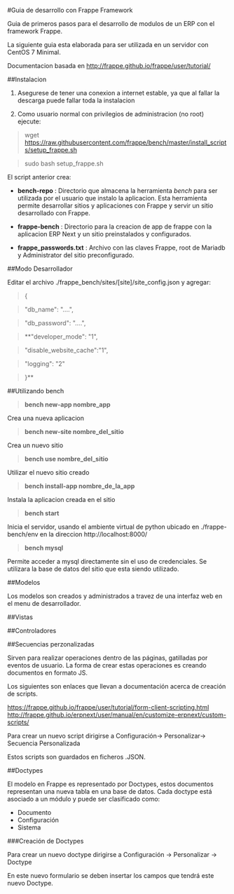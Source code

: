 #Guia de desarrollo con Frappe Framework

Guia de primeros pasos para el desarrollo de modulos de un ERP con el framework Frappe.

La siguiente guia esta elaborada para ser utilizada en un servidor con CentOS 7 Minimal.

Documentacion basada en http://frappe.github.io/frappe/user/tutorial/

##Instalacion

1. Asegurese de tener una conexion a internet estable, ya que al fallar la descarga puede fallar toda la instalacion

2. Como usuario normal con privilegios de administracion (no root) ejecute:

> wget https://raw.githubusercontent.com/frappe/bench/master/install_scripts/setup_frappe.sh

> sudo bash setup_frappe.sh

El script anterior crea:

* **bench-repo** : Directorio que almacena la herramienta *bench* para ser utilizada por el usuario que instalo la aplicacion. Esta herramienta permite desarrollar sitios y aplicaciones con Frappe y servir un sitio desarrollado con Frappe.

* **frappe-bench** : Directorio para la creacion de app de frappe con la aplicacion ERP Next y un sitio preinstalados y configurados.

* **frappe_passwords.txt** : Archivo con las claves Frappe, root de Mariadb y Administrator del sitio preconfigurado.


##Modo Desarrollador

Editar el archivo ./frappe_bench/sites/[site]/site_config.json y agregar:

>{

>"db_name": "....",

>"db_password": "....",

>**"developer_mode": "1",

>"disable_website_cache":"1",

>"logging": "2"

>}**


##Utilizando bench

>**bench new-app nombre_app**

Crea una nueva aplicacion


>**bench new-site nombre_del_sitio**

Crea un nuevo sitio


>**bench use nombre_del_sitio**

Utilizar el nuevo sitio creado


>**bench install-app nombre_de_la_app**

Instala la aplicacion creada en el sitio


>**bench start**

Inicia el servidor, usando el ambiente virtual de python ubicado en ./frappe-bench/env en la direccion http://localhost:8000/


>**bench mysql**

Permite acceder a mysql directamente sin el uso de credenciales. Se utilizara la base de datos del sitio que esta siendo utilizado.

##Modelos

Los modelos son creados y administrados a travez de una interfaz web en el menu de desarrollador.


##Vistas


##Controladores

##Secuencias perzonalizadas

Sirven para realizar operaciones dentro de las páginas, gatilladas por eventos de usuario.
La forma de crear estas operaciones es creando documentos en formato JS.

Los siguientes son enlaces que llevan a documentación acerca de creación de scripts.

https://frappe.github.io/frappe/user/tutorial/form-client-scripting.html
http://frappe.github.io/erpnext/user/manual/en/customize-erpnext/custom-scripts/

Para crear un nuevo script dirigirse a Configuración-> Personalizar-> Secuencia Personalizada

Estos scripts son guardados en ficheros .JSON.

##Doctypes

El modelo en Frappe es representado por Doctypes, estos documentos representan una nueva tabla en una base de datos.
Cada doctype está asociado a un módulo y puede ser clasificado como:

* Documento
* Configuración
* Sistema

###Creación de Doctypes

Para crear un nuevo doctype dirigirse a Configuración -> Personalizar -> Doctype

En este nuevo formulario se deben insertar los campos que tendrá este nuevo Doctype.



